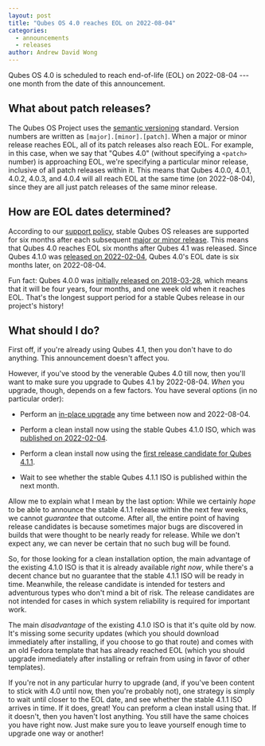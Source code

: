 ```yaml
---
layout: post
title: "Qubes OS 4.0 reaches EOL on 2022-08-04"
categories:
  - announcements
  - releases
author: Andrew David Wong
---
```


Qubes OS 4.0 is scheduled to reach end-of-life (EOL) on 2022-08-04 --- one
month from the date of this announcement.


## What about patch releases?

The Qubes OS Project uses the [semantic versioning](https://semver.org/)
standard. Version numbers are written as `[major].[minor].[patch]`. When a
major or minor release reaches EOL, all of its patch releases also reach EOL.
For example, in this case, when we say that "Qubes 4.0" (without specifying a
`<patch>` number) is approaching EOL, we're specifying a particular minor
release, inclusive of all patch releases within it. This means that Qubes
4.0.0, 4.0.1, 4.0.2, 4.0.3, and 4.0.4 will all reach EOL at the same time (on
2022-08-04), since they are all just patch releases of the same minor release.


## How are EOL dates determined?

According to our [support policy](/doc/supported-releases/), stable Qubes OS
releases are supported for six months after each subsequent [major or minor
release](/doc/version-scheme/). This means that Qubes 4.0 reaches EOL six
months after Qubes 4.1 was released. Since Qubes 4.1.0 was [released on
2022-02-04](/news/2022/02/04/qubes-4-1-0/), Qubes 4.0's EOL date is six months
later, on 2022-08-04.

Fun fact: Qubes 4.0.0 was [initially released on
2018-03-28](/news/2018/03/28/qubes-40/), which means that it will be four
years, four months, and one week old when it reaches EOL. That's the longest
support period for a stable Qubes release in our project's history!


## What should I do?

First off, if you're already using Qubes 4.1, then you don't have to do
anything. This announcement doesn't affect you.

However, if you've stood by the venerable Qubes 4.0 till now, then you'll want
to make sure you upgrade to Qubes 4.1 by 2022-08-04. *When* you upgrade,
though, depends on a few factors. You have several options (in no particular
order):

- Perform an [in-place upgrade](https://doc.qubes-os.org/en/latest/user/downloading-installing-upgrading/upgrade/4_1.html#in-place-upgrade) any time
  between now and 2022-08-04.

- Perform a clean install now using the stable Qubes 4.1.0 ISO, which was
  [published on 2022-02-04](/news/2022/02/04/qubes-4-1-0/).

- Perform a clean install now using the [first release candidate for Qubes
  4.1.1](/news/2022/06/27/qubes-4-1-1-rc1/).

- Wait to see whether the stable Qubes 4.1.1 ISO is published within the next
  month.

Allow me to explain what I mean by the last option: While we certainly *hope*
to be able to announce the stable 4.1.1 release within the next few weeks, we
cannot *guarantee* that outcome. After all, the entire point of having release
candidates is because sometimes major bugs are discovered in builds that were
thought to be nearly ready for release. While we don't expect any, we can never
be certain that no such bug will be found.

So, for those looking for a clean installation option, the main advantage of
the existing 4.1.0 ISO is that it is already available *right now*, while
there's a decent chance but no guarantee that the stable 4.1.1 ISO will be
ready in time. Meanwhile, the release candidate is intended for testers and
adventurous types who don't mind a bit of risk. The release candidates are not
intended for cases in which system reliability is required for important work.

The main *disadvantage* of the existing 4.1.0 ISO is that it's quite old by
now. It's missing some security updates (which you should download immediately
after installing, if you choose to go that route) and comes with an old Fedora
template that has already reached EOL (which you should upgrade immediately
after installing or refrain from using in favor of other templates).

If you're not in any particular hurry to upgrade (and, if you've been content
to stick with 4.0 until now, then you're probably not), one strategy is simply
to wait until closer to the EOL date, and see whether the stable 4.1.1 ISO
arrives in time. If it does, great! You can preform a clean install using that.
If it doesn't, then you haven't lost anything. You still have the same choices
you have right now. Just make sure you to leave yourself enough time to upgrade
one way or another!
